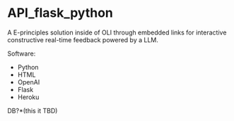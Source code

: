# API_flask_python

A E-principles solution inside of OLI through embedded links for interactive constructive real-time feedback powered by a LLM.

Software:

- Python
- HTML
- OpenAI
- Flask
- Heroku

DB?*(this it TBD)
